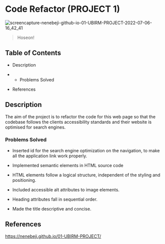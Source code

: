 # Code Refactor (PROJECT 1)

![screencapture-nenebeji-github-io-01-UBIRM-PROJECT-2022-07-06-16_42_41](https://user-images.githubusercontent.com/105363883/177591227-e831d4b5-8268-4664-a921-9379368af7b6.png)

> Hoseon!

## Table of Contents

* Description

* * Problems Solved

* References

## Description

The aim of the project is to refactor the code for this web page so that the codebase follows the clients accessibility standards and their website is optimised for search engines.

### Problems Solved

* Inserted id for the search engine optimization on the navigation, to make all the application link work properly.

* Implemented semantic elements in HTML source code

* HTML elements follow a logical structure, independent of the styling and positioning.

* Included accessible alt attributes to image elements.

* Heading attributes fall in sequential order.

* Made the title descriptive and concise.


## References

https://nenebeji.github.io/01-UBIRM-PROJECT/
